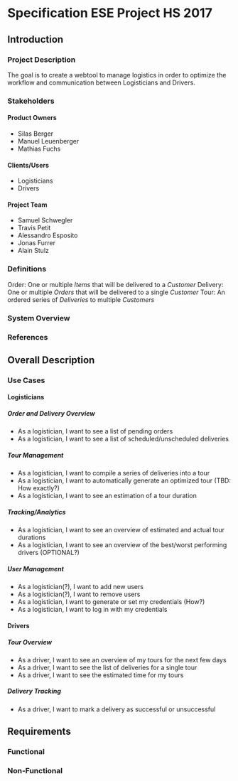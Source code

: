 # Specification ESE Project HS 2017

## Introduction
### Project Description
The goal is to create a webtool to manage logistics in order to optimize the workflow and communication between Logisticians and Drivers.

### Stakeholders
#### Product Owners
- Silas Berger
- Manuel Leuenberger
- Mathias Fuchs

#### Clients/Users
- Logisticians
- Drivers

#### Project Team
- Samuel Schwegler
- Travis Petit
- Alessandro Esposito
- Jonas Furrer
- Alain Stulz

### Definitions
Order: One or multiple _Items_ that will be delivered to a _Customer_
Delivery: One or multiple _Orders_ that will be delivered to a single _Customer_
Tour: An ordered series of _Deliveries_ to multiple _Customers_


### System Overview



### References

## Overall Description
### Use Cases

#### Logisticians
##### Order and Delivery Overview
- As a logistician, I want to see a list of pending orders
- As a logistician, I want to see a list of scheduled/unscheduled deliveries

##### Tour Management
- As a logistician, I want to compile a series of deliveries into a tour
- As a logistician, I want to automatically generate an optimized tour (TBD: How exactly?)
- As a logistician, I want to see an estimation of a tour duration

##### Tracking/Analytics
- As a logistician, I want to see an overview of estimated and actual tour durations
- As a logistician, I want to see an overview of the best/worst performing drivers (OPTIONAL?)

##### User Management
- As a logistician(?), I want to add new users
- As a logistician(?), I want to remove users
- As a logistician, I want to generate or set my credentials (How?)
- As a logistician, I want to log in with my credentials

#### Drivers

##### Tour Overview
- As a driver, I want to see an overview of my tours for the next few days
- As a driver, I want to see the list of deliveries for a single tour
- As a driver, I want to see the estimated time for my tours

##### Delivery Tracking
- As a driver, I want to mark a delivery as successful or unsuccessful




## Requirements
### Functional
### Non-Functional
